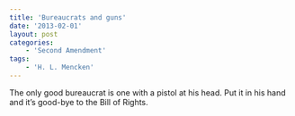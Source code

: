 ```yaml
---
title: 'Bureaucrats and guns'
date: '2013-02-01'
layout: post
categories:
    - 'Second Amendment'
tags:
    - 'H. L. Mencken'
---
```


The only good bureaucrat is one with a pistol at his head. Put it in his hand and it’s good-bye to the Bill of Rights.
